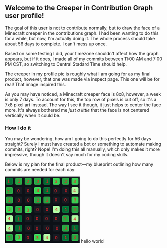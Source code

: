  ## Welcome to the Creeper in Contribution Graph user profile!

The goal of this user is not to contribute normally, but to draw the face of a Minecraft creeper in the contributions graph.
I had been wanting to do this for a while, but now, I'm actually doing it. The whole process should take about 56 days to complete. I can't mess up once.

Based on some testing I did, your timezone shouldn't affect how the graph appears, but if it does, I made all of my commits between 11:00 AM and 7:00 PM CST, so switching to Central Stadard Time should help.

The creeper in my profile pic is roughly what I am going for as my final product, however, that one was made via inspect page. This one will be for real! That image inspired this.

As you may have noticed, a Minecraft creeper face is 8x8, however, a week is only 7 days. To account for this, the top row of pixels is cut off, so it's a 7x8 pixel art instead.
The way I see it though, it just helps to center the face more. It's always bothered me *just a little* that the face is not centered vertically when it could be.

### How I do it

You may be wondering, how am I going to do this perfectly for 56 days straight? Surely I must have created a bot or something to automate making commits, right? Nope! I'm doing this all manually, which only makes it more impressive, though it doesn't say much for my coding skills.

Below is my plan for the final product—my blueprint outlining how many commits are needed for each day:

![CreeperContributionGraph.png](CreeperContributionGraph.png)
hello world
